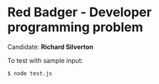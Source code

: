 Red Badger - Developer programming problem
==========================================

Candidate: **Richard Silverton**

To test with sample input:

```sh
$ node test.js
```